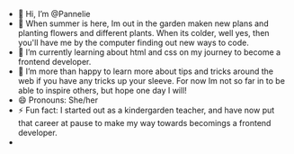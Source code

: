 - 👋 Hi, I’m @Pannelie
- 👀 When summer is here, Im out in the garden maken new plans and planting flowers and different plants. When its colder, well yes, then you'll have me by the computer finding out new ways to code.
- 🌱 I’m currently learning about html and css on my journey to become a frontend developer. 
- 💞️ I’m more than happy to learn more about tips and tricks around the web if you have any tricks up your sleeve. For now Im not so far in to be able to inspire others, but hope one day I will!
- 😄 Pronouns: She/her
- ⚡ Fun fact: I started out as a kindergarden teacher, and have now put that career at pause to make my way towards becomings a frontend developer.
- 
<!---
Pannelie/Pannelie is a ✨ special ✨ repository because its `README.md` (this file) appears on your GitHub profile.
You can click the Preview link to take a look at your changes.
--->
